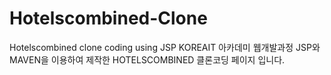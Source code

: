 # Hotelscombined-Clone
Hotelscombined clone coding using JSP
KOREAIT 아카데미 웹개발과정 JSP와 MAVEN을 이용하여 제작한 HOTELSCOMBINED 클론코딩 페이지 입니다.
